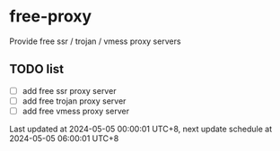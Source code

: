 
# free-proxy
Provide free ssr / trojan / vmess proxy servers


## TODO list
- [ ] add free ssr proxy server
- [ ] add free trojan proxy server
- [ ] add free vmess proxy server

Last updated at 2024-05-05 00:00:01 UTC+8, next update schedule at 2024-05-05 06:00:01 UTC+8

